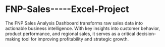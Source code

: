 # FNP-Sales-----Excel-Project
The FNP Sales Analysis Dashboard transforms raw sales data into actionable business intelligence. With key insights into customer behavior, product performance, and regional sales, it serves as a critical decision-making tool for improving profitability and strategic growth.
